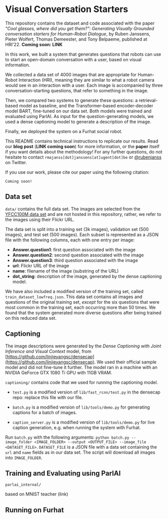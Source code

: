 # Visual Conversation Starters

This repository contains the dataset and code associated with the paper *"Cool glasses, where did you get them?": Generating Visually Grounded conversation starters for Human-Robot Dialogue*, by Ruben Janssens, Pieter Wolfert, Thomas Demeester, and Tony Belpaeme, published at HRI'22. **Coming soon: LINK**

In this work, we built a system that generates questions that robots can use to start an open-domain conversation with a user, based on visual information.

We collected a data set of 4000 images that are appropriate for Human-Robot Interaction (HRI), meaning they are similar to what a robot camera would see in an interaction with a user. Each image is accompanied by three conversation-starting questions, that refer to something in the image.

Then, we compared two systems to generate these questions: a retrieval-based model as baseline, and the Transformer-based encoder-decoder model BART, fine-tuned on our data set. Both models were trained and evaluated using ParlAI. As input for the question-generating models, we used a dense captioning model to generate a description of the image.

Finally, we deployed the system on a Furhat social robot.

This README contains technical instructions to replicate our results. Read our **blog post** (**LINK coming soon**) for more information, or the **paper** itself if you want details about the methodology! For any further questions, do not hesitate to contact `rmajanss[dot]janssens[at]ugent[dot]be` or [@rubenjanss](https://www.twitter.com/rubenjanss)  on Twitter.

If you use our work, please cite our paper using the following citation:
```
Coming soon!
```

## Data set

`data/` contains the full data set. The images are selected from the [YFCC100M data set](http://www.multimediacommons.org/) and are not hosted in this repository, rather, we refer to the images using their Flickr URL.

The data set is split into a training set (3k images), validation set (500 images), and test set (500 images). Each subset is represented as a JSON file with the following columns, each with one entry per image:

- **Answer.question1**: first question associated with the image
- **Answer.question2**: second question associated with the image
- **Answer.question3**: third question associated with the image
- **url**: Flickr URL of the image
- **name**: filename of the image (substring of the URL)
- **dot_string**: description of the image, generated by the dense captioning model.

We have also included a modified version of the training set, called `
train_dataset_lowfreq.json `. This data set contains all images and questions of the original training set, *except* for the six questions that were most common in the training set, each occurring more than 50 times. We found that the system generated more diverse questions after being trained on this reduced data set.

## Captioning

The image descriptions were generated by the *Dense Captioning with Joint Inference and Visual Context* model, from [https://github.com/linjieyangsc/densecap](https://github.com/linjieyangsc/densecap). We used their official sample model and did not fine-tune it further. The model ran in a machine with an NVIDIA GeForce GTX 1080 Ti GPU with 11GB VRAM.

`captioning/` contains code that we used for running the captioning model.

- `test.py` is a modified version of `lib/fast_rcnn/test.py` in the densecap repo: replace this file with our file.
- `batch.py` is a modified version of `lib/tools/demo.py` for generating captions for a batch of images.

- `caption_server.py` is a modified version of `lib/tools/demo.py` for live caption generation, e.g. when running the system with Furhat.

Run `batch.py` with the following arguments: `python batch.py --image_folder <IMAGE_FOLDER> --output <OUTPUT_FILE> --image_file <DATASET_FILE>`. `DATASET_FILE` is a JSON file with a data set containing the `url` and `name` fields as in our data set. The script will download all images into `IMAGE_FOLDER`.

## Training and Evaluating using ParlAI

`parlai_internal/` 

based on MNIST teacher (link)

## Running on Furhat

<script> window.scroll(0,200000) </script> 